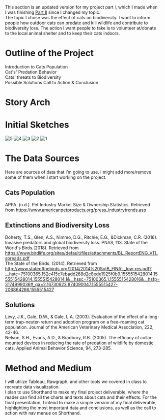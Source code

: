 This section is an updated version for my project part I, which I made when I was finishing [Part II](/final_projectII_Luna.md) since I changed my topic.  
The topic I chose was the effect of cats on biodiversity. I want to inform people how outdoor cats can predate and kill wildlife and contribute to biodiversity loss. The action I want people to take is to volunteer at/donate to the local animal shelter and to keep their cats indoors.    
# Outline of the Project  
Introduction to Cats Population  
Cat's' Predation Behavior  
Cats' threats to Biodiversity  
Possible Solutions
Call to Action & Conclusion
# Story Arch

# Initial Sketches
![5](https://user-images.githubusercontent.com/60080058/75414569-fa22b880-58f6-11ea-9c02-7c91ff239bb7.jpg)
![4](https://user-images.githubusercontent.com/60080058/75414573-fc851280-58f6-11ea-8bd4-5c942d476fca.jpg)
![3](https://user-images.githubusercontent.com/60080058/75414578-0149c680-58f7-11ea-8b42-11ae1301d4a2.jpg)
![2](https://user-images.githubusercontent.com/60080058/75414582-03138a00-58f7-11ea-9969-b76bcf39fa22.jpg)
![1](https://user-images.githubusercontent.com/60080058/75414587-060e7a80-58f7-11ea-9686-93b088c989fa.jpg)
# The Data Sources
Here are sources of data that I’m going to use. I might add more/remove some of them when I start working on the project.
## Cats Population
APPA. (n.d.). Pet Industry Market Size & Ownership Statistics. Retrieved from https://www.americanpetproducts.org/press_industrytrends.asp   
## Extinctions and Biodiversity Loss
Doherty, T.S., Glen, A.S., Nimmo, D.G., Ritchie, E.G., &Dickman, C.R. (2016). Invasive predators and global biodiversity loss. PNAS, 113.
State of the World's Birds.(2018). Retrieved from https://www.birdlife.org/sites/default/files/attachments/BL_ReportENG_V11_spreads.pdf   
The State of the Birds. (2014). Retrieved from http://www.stateofthebirds.org/2014/2014%20SotB_FINAL_low-res.pdf?__hstc=75100365.152c415c7ebadd268d2c8ede1925f0b9.1555515428014.1555515428014.1555515428014.1&__hssc=75100365.1.1555515428016&__hsfp=3174999036#_ga=2.16730623.874090047.1555515427-206864286.1555515427 
## Solutions  
Levy, J.K., Gale, D.W., & Gale, L.A. (2003). Evaluation of the effect of a long-term trap-neuter-return and adoption program on a free-roaming cat population. Journal of the American Veterinary Medical Association, 222, 42-46.  
Nelson, S.H., Evans, A.D., & Bradbury, R.B. (2005). The efficacy of collar-mounted devices in reducing the rate of predation of wildlife by domestic cats. Applied Animal Behavior Science, 94, 273-285.  
# Method and Medium  
I will utilize Tableau, Rawgraph, and other tools we covered in class to recreate data visualization.  
I plan to use Shorthand to make my final project deliverable, where the reader can find all the charts and texts about cats and their effects.
For the final presentation, I intend to make a simple version of my final deliverable, highlighting the most important data and conclusions, as well as the call to action with nav menue on Shorthand.
